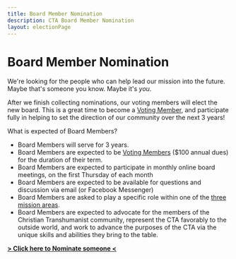 ```yaml
---
title: Board Member Nomination
description: CTA Board Member Nomination
layout: electionPage
---
```


# Board Member Nomination

We're looking for the people who can help lead our mission into the future. Maybe that's someone you know. Maybe it's *you*.

After we finish collecting nominations, our voting members will elect the new board. This is a great time to become a [Voting Member](/join/voting/), and participate fully in helping to set the direction of our community over the next 3 years!

What is expected of Board Members?

* Board Members will serve for 3 years. 
* Board Members are expected to be [Voting Members](/join/voting/) ($100 annual dues) for the duration of their term.
* Board Members are expected to participate in monthly online board meetings, on the first Thursday of each month
* Board Members are expected to be available for questions and discussion via email (or Facebook Messenger)
* Board Members are asked to play a specific role within one of the [three mission areas](https://www.christiantranshumanism.org/blog/2022-three-missions-of-the-cta).
* Board Members are expected to advocate for the members of the Christian Transhumanist community, represent the CTA favorably to the outside world, and work to advance the purposes of the CTA via the unique skills and abilities they bring to the table.

**[> Click here to Nominate someone <](/board-election/nominate/)**